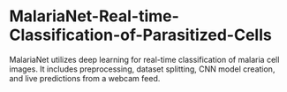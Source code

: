 # MalariaNet-Real-time-Classification-of-Parasitized-Cells
 MalariaNet utilizes deep learning for real-time classification of malaria cell images. It includes preprocessing, dataset splitting, CNN model creation, and live predictions from a webcam feed.

